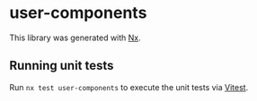 # user-components

This library was generated with [Nx](https://nx.dev).

## Running unit tests

Run `nx test user-components` to execute the unit tests via [Vitest](https://vitest.dev/).
